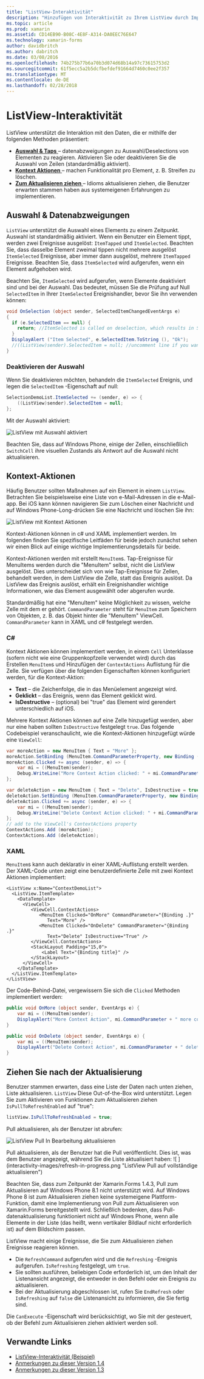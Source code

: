 ```yaml
---
title: "ListView-Interaktivität"
description: "Hinzufügen von Interaktivität zu Ihrem ListView durch Implementieren der Auswahl, Streifen zu löschen und aktualisieren ziehen."
ms.topic: article
ms.prod: xamarin
ms.assetid: CD14EB90-B08C-4E8F-A314-DA0EEC76E647
ms.technology: xamarin-forms
author: davidbritch
ms.author: dabritch
ms.date: 03/08/2016
ms.openlocfilehash: 74b275b77b6a70b3d074d68b14a97c73615753d2
ms.sourcegitcommit: 61f5ecc5a2b5dcfbefdef91664d7460c0ee2f357
ms.translationtype: MT
ms.contentlocale: de-DE
ms.lasthandoff: 02/28/2018
---
```

# <a name="listview-interactivity"></a>ListView-Interaktivität

ListView unterstützt die Interaktion mit den Daten, die er mithilfe der folgenden Methoden präsentiert:

- [**Auswahl & Taps** ](#selectiontaps) &ndash; datenabzweigungen zu Auswahl/Deselections von Elementen zu reagieren. Aktivieren Sie oder deaktivieren Sie die Auswahl von Zeilen (standardmäßig aktiviert).
- [**Kontext Aktionen** ](#Context_Actions) &ndash; machen Funktionalität pro Element, z. B. Streifen zu löschen.
- [**Zum Aktualisieren ziehen** ](#Pull_to_Refresh) &ndash; Idioms aktualisieren ziehen, die Benutzer erwarten stammen haben aus systemeigenen Erfahrungen zu implementieren.

<a name="selectiontaps" />

## <a name="selection--taps"></a>Auswahl & Datenabzweigungen
`ListView` unterstützt die Auswahl eines Elements zu einem Zeitpunkt. Auswahl ist standardmäßig aktiviert. Wenn ein Benutzer ein Element tippt, werden zwei Ereignisse ausgelöst: `ItemTapped` und `ItemSelected`. Beachten Sie, dass dasselbe Element zweimal tippen nicht mehrere ausgelöst `ItemSelected` Ereignisse, aber immer dann ausgelöst, mehrere `ItemTapped` Ereignisse. Beachten Sie, dass `ItemSelected` wird aufgerufen, wenn ein Element aufgehoben wird.

Beachten Sie, `ItemSelected` wird aufgerufen, wenn Elemente deaktiviert sind und bei der Auswahl. Das bedeutet, müssen Sie die Prüfung auf Null `SelectedItem` in Ihrer `ItemSelected` Ereignishandler, bevor Sie ihn verwenden können:

```csharp
void OnSelection (object sender, SelectedItemChangedEventArgs e)
{
  if (e.SelectedItem == null) {
    return; //ItemSelected is called on deselection, which results in SelectedItem being set to null
  }
  DisplayAlert ("Item Selected", e.SelectedItem.ToString (), "Ok");
  //((ListView)sender).SelectedItem = null; //uncomment line if you want to disable the visual selection state.
}
```

### <a name="disabling-selection"></a>Deaktivieren der Auswahl

Wenn Sie deaktivieren möchten, behandeln die `ItemSelected` Ereignis, und legen die `SelectedItem` -Eigenschaft auf null:

```csharp
SelectionDemoList.ItemSelected += (sender, e) => {
    ((ListView)sender).SelectedItem = null;
};
```

Mit der Auswahl aktiviert:

![](interactivity-images/selection-default.png "ListView mit Auswahl aktiviert")

Beachten Sie, dass auf Windows Phone, einige der Zellen, einschließlich `SwitchCell` ihre visuellen Zustands als Antwort auf die Auswahl nicht aktualisieren.

<a name="Context_Actions" />

## <a name="context-actions"></a>Kontext-Aktionen
Häufig Benutzer sollten Maßnahmen auf ein Element in einem `ListView`. Betrachten Sie beispielsweise eine Liste von e-Mail-Adressen in die e-Mail-app. Bei iOS kann können navigieren Sie zum Löschen einer Nachricht und auf Windows Phone-Long-drücken Sie eine Nachricht und löschen Sie ihn:

![](interactivity-images/context-default.png "ListView mit Kontext Aktionen")

Kontext-Aktionen können in c# und XAML implementiert werden. Im folgenden finden Sie spezifische Leitfäden für beide jedoch zunächst sehen wir einen Blick auf einige wichtige Implementierungsdetails für beide.

Kontext-Aktionen werden mit erstellt `MenuItem`s. Tap-Ereignisse für MenuItems werden durch die "MenuItem" selbst, nicht die ListView ausgelöst. Dies unterscheidet sich von wie Tap-Ereignisse für Zellen, behandelt werden, in dem ListView die Zelle, statt das Ereignis auslöst. Da ListView das Ereignis auslöst, erhält ein Ereignishandler wichtige Informationen, wie das Element ausgewählt oder abgerufen wurde.

Standardmäßig hat eine "MenuItem" keine Möglichkeit zu wissen, welche Zelle mit dem er gehört. `CommandParameter` steht für `MenuItem` zum Speichern von Objekten, z. B. das Objekt hinter die "MenuItem" ViewCell. `CommandParameter` kann in XAML und c# festgelegt werden.

### <a name="c"></a>C#  

Kontext Aktionen können implementiert werden, in einem `Cell` Unterklasse (sofern nicht wie eine Gruppenkopfzeile verwendet wird) durch das Erstellen `MenuItem`s und Hinzufügen der `ContextActions` Auflistung für die Zelle. Sie verfügen über die folgenden Eigenschaften können konfiguriert werden, für die Kontext-Aktion:

* **Text** &ndash; die Zeichenfolge, die in das Menüelement angezeigt wird.
* **Geklickt** &ndash; das Ereignis, wenn das Element geklickt wird.
* **IsDestructive** &ndash; (optional) bei "true" das Element wird gerendert unterschiedlich auf iOS.

Mehrere Kontext Aktionen können auf eine Zelle hinzugefügt werden, aber nur eine haben sollten `IsDestructive` festgelegt `true`. Das folgende Codebeispiel veranschaulicht, wie die Kontext-Aktionen hinzugefügt würde eine `ViewCell`:

```csharp
var moreAction = new MenuItem { Text = "More" };
moreAction.SetBinding (MenuItem.CommandParameterProperty, new Binding ("."));
moreAction.Clicked += async (sender, e) => {
    var mi = ((MenuItem)sender);
    Debug.WriteLine("More Context Action clicked: " + mi.CommandParameter);
};

var deleteAction = new MenuItem { Text = "Delete", IsDestructive = true }; // red background
deleteAction.SetBinding (MenuItem.CommandParameterProperty, new Binding ("."));
deleteAction.Clicked += async (sender, e) => {
    var mi = ((MenuItem)sender);
    Debug.WriteLine("Delete Context Action clicked: " + mi.CommandParameter);
};
// add to the ViewCell's ContextActions property
ContextActions.Add (moreAction);
ContextActions.Add (deleteAction);
```

### <a name="xaml"></a>XAML

`MenuItem`s kann auch deklarativ in einer XAML-Auflistung erstellt werden. Der XAML-Code unten zeigt eine benutzerdefinierte Zelle mit zwei Kontext Aktionen implementiert:

```xaml
<ListView x:Name="ContextDemoList">
  <ListView.ItemTemplate>
    <DataTemplate>
      <ViewCell>
         <ViewCell.ContextActions>
            <MenuItem Clicked="OnMore" CommandParameter="{Binding .}"
               Text="More" />
            <MenuItem Clicked="OnDelete" CommandParameter="{Binding .}"
               Text="Delete" IsDestructive="True" />
         </ViewCell.ContextActions>
         <StackLayout Padding="15,0">
             <Label Text="{Binding title}" />
         </StackLayout>
      </ViewCell>
    </DataTemplate>
  </ListView.ItemTemplate>
</ListView>
```

Der Code-Behind-Datei, vergewissern Sie sich die `Clicked` Methoden implementiert werden:

```csharp
public void OnMore (object sender, EventArgs e) {
    var mi = ((MenuItem)sender);
    DisplayAlert("More Context Action", mi.CommandParameter + " more context action", "OK");
}

public void OnDelete (object sender, EventArgs e) {
    var mi = ((MenuItem)sender);
    DisplayAlert("Delete Context Action", mi.CommandParameter + " delete context action", "OK");
}
```

<a name="Pull_to_Refresh" />

## <a name="pull-to-refresh"></a>Ziehen Sie nach der Aktualisierung
Benutzer stammen erwarten, dass eine Liste der Daten nach unten ziehen, Liste aktualisieren. `ListView` Diese Out-of-the-Box wird unterstützt. Legen Sie zum Aktivieren von Funktionen zum Aktualisieren ziehen `IsPullToRefreshEnabled` auf "true":

```csharp
listView.IsPullToRefreshEnabled = true;
```

Pull aktualisieren, als der Benutzer ist abrufen:

![](interactivity-images/refresh-start.png "ListView Pull In Bearbeitung aktualisieren")

Pull aktualisieren, als der Benutzer hat die Pull veröffentlicht. Dies ist, was dem Benutzer angezeigt, während Sie die Liste aktualisiert haben: ![ ] (interactivity-images/refresh-in-progress.png "ListView Pull auf vollständige aktualisieren")

Beachten Sie, dass zum Zeitpunkt der Xamarin.Forms 1.4.3, Pull zum Aktualisieren auf Windows Phone 8.1 nicht unterstützt wird. Auf Windows Phone 8 ist zum Aktualisieren ziehen keine systemeigene Plattform-Funktion, damit eine Implementierung von Pull zum Aktualisieren von Xamarin.Forms bereitgestellt wird. Schließlich bedenken, dass Pull-datenaktualisierung funktioniert nicht auf Windows Phone, wenn alle Elemente in der Liste (das heißt, wenn vertikaler Bildlauf nicht erforderlich ist) auf dem Bildschirm passen.

ListView macht einige Ereignisse, die Sie zum Aktualisieren ziehen Ereignisse reagieren können.

-  Die `RefreshCommand` aufgerufen wird und die `Refreshing` -Ereignis aufgerufen. `IsRefreshing` festgelegt, um `true`.
-  Sie sollten ausführen, beliebigen Code erforderlich ist, um den Inhalt der Listenansicht angezeigt, die entweder in den Befehl oder ein Ereignis zu aktualisieren.
-  Bei der Aktualisierung abgeschlossen ist, rufen Sie `EndRefresh` oder `IsRefreshing` auf `false` die Listenansicht zu informieren, die Sie fertig sind.

Die `CanExecute` -Eigenschaft wird berücksichtigt, wo Sie mit der gesteuert, ob der Befehl zum Aktualisieren ziehen aktiviert werden soll.



## <a name="related-links"></a>Verwandte Links

- [ListView-Interaktivität (Beispiel)](https://developer.xamarin.com/samples/xamarin-forms/UserInterface/ListView/interactivity)
- [Anmerkungen zu dieser Version 1.4](http://forums.xamarin.com/discussion/35451/xamarin-forms-1-4-0-released/)
- [Anmerkungen zu dieser Version 1.3](http://forums.xamarin.com/discussion/29934/xamarin-forms-1-3-0-released/)
